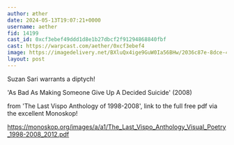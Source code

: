 ```yaml
---
author: æther
date: 2024-05-13T19:07:21+0000
username: aether
fid: 14199
cast_id: 0xcf3ebef49ddd1d8e1b27dbcf2f91294868840fbf
cast: https://warpcast.com/aether/0xcf3ebef4
image: https://imagedelivery.net/BXluQx4ige9GuW0Ia56BHw/2036c87e-8dce-42ba-4aa5-4a3bcefec600/original
layout: post
---
```

Suzan Sari warrants a diptych!  
  
'As Bad As Making Someone Give Up A Decided Suicide' (2008)   
  
from 'The Last Vispo Anthology of 1998-2008', link to the full free pdf via the excellent Monoskop!   
  
https://monoskop.org/images/a/a1/The_Last_Vispo_Anthology_Visual_Poetry_1998-2008_2012.pdf  

<img src='https://imagedelivery.net/BXluQx4ige9GuW0Ia56BHw/2036c87e-8dce-42ba-4aa5-4a3bcefec600/original' alt='' referrerpolicy='no-referrer'/>